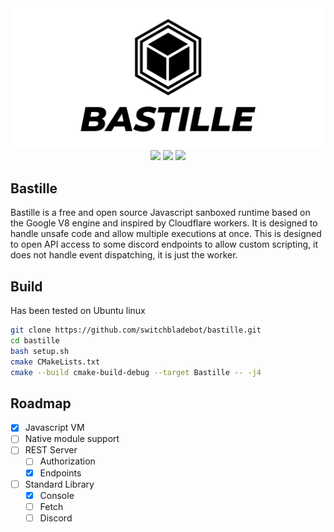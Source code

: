 <div align="center">
  <img src="https://raw.githubusercontent.com/SwitchbladeBot/bastille/master/assets/Banner.png"/>
  <br>
  <img src="https://www.codefactor.io/repository/github/switchbladebot/bastille/badge">
  <img src="https://img.shields.io/github/workflow/status/SwitchbladeBot/bastille/cpp">
  <img src="https://img.shields.io/github/license/SwitchbladeBot/bastille">
</div>

## Bastille
Bastille is a free and open source Javascript sanboxed runtime based on the Google V8 engine and inspired by Cloudflare workers. It is designed to handle unsafe code and allow multiple executions at once. This is designed to open API access to some discord endpoints to allow custom scripting, it does not handle event dispatching, it is just the worker.

## Build
Has been tested on Ubuntu linux
```bash
git clone https://github.com/switchbladebot/bastille.git
cd bastille
bash setup.sh
cmake CMakeLists.txt
cmake --build cmake-build-debug --target Bastille -- -j4
```

## Roadmap
- [x] Javascript VM
- [ ] Native module support
- [ ] REST Server
	- [ ] Authorization
	- [x] Endpoints
- [ ] Standard Library
	- [x] Console
	- [ ] Fetch
	- [ ] Discord
